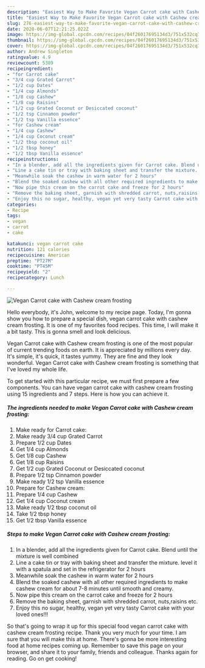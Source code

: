 ```yaml
---
description: "Easiest Way to Make Favorite Vegan Carrot cake with Cashew cream frosting"
title: "Easiest Way to Make Favorite Vegan Carrot cake with Cashew cream frosting"
slug: 276-easiest-way-to-make-favorite-vegan-carrot-cake-with-cashew-cream-frosting
date: 2020-06-07T12:21:25.022Z
image: https://img-global.cpcdn.com/recipes/04f26017695134d3/751x532cq70/vegan-carrot-cake-with-cashew-cream-frosting-recipe-main-photo.jpg
thumbnail: https://img-global.cpcdn.com/recipes/04f26017695134d3/751x532cq70/vegan-carrot-cake-with-cashew-cream-frosting-recipe-main-photo.jpg
cover: https://img-global.cpcdn.com/recipes/04f26017695134d3/751x532cq70/vegan-carrot-cake-with-cashew-cream-frosting-recipe-main-photo.jpg
author: Andrew Singleton
ratingvalue: 4.9
reviewcount: 5389
recipeingredient:
- "for Carrot cake"
- "3/4 cup Grated Carrot"
- "1/2 cup Dates"
- "1/4 cup Almonds"
- "1/8 cup Cashew"
- "1/8 cup Raisins"
- "1/2 cup Grated Coconut or Desiccated coconut"
- "1/2 tsp Cinnamon powder"
- "1/2 tsp Vanilla essence"
- "for Cashew cream"
- "1/4 cup Cashew"
- "1/4 cup Coconut cream"
- "1/2 tbsp coconut oil"
- "1/2 tbsp honey"
- "1/2 tbsp Vanilla essence"
recipeinstructions:
- "In a blender, add all the ingredients given for Carrot cake. Blend until the mixture is well combined"
- "Line a cake tin or tray with baking sheet and transfer the mixture. level it with a spatula and set in the refrigerator for 2 hours"
- "Meanwhile soak the cashew in warm water for 2 hours"
- "Blend the soaked cashew with all other required ingredients to make cashew cream for about 7-8 minutes until smooth and creamy."
- "Now pipe this cream on the carrot cake and freeze for 2 hours"
- "Remove the baking sheet, garnish with shredded carrot, nuts,raisins etc."
- "Enjoy this no sugar, healthy, vegan yet very tasty Carrot cake with your loved ones!!!"
categories:
- Recipe
tags:
- vegan
- carrot
- cake

katakunci: vegan carrot cake 
nutrition: 121 calories
recipecuisine: American
preptime: "PT27M"
cooktime: "PT45M"
recipeyield: "2"
recipecategory: Lunch

---
```



![Vegan Carrot cake with Cashew cream frosting](https://img-global.cpcdn.com/recipes/04f26017695134d3/751x532cq70/vegan-carrot-cake-with-cashew-cream-frosting-recipe-main-photo.jpg)

Hello everybody, it's John, welcome to my recipe page. Today, I'm gonna show you how to prepare a special dish, vegan carrot cake with cashew cream frosting. It is one of my favorites food recipes. This time, I will make it a bit tasty. This is gonna smell and look delicious.

Vegan Carrot cake with Cashew cream frosting is one of the most popular of current trending foods on earth. It is appreciated by millions every day. It's simple, it's quick, it tastes yummy. They are fine and they look wonderful. Vegan Carrot cake with Cashew cream frosting is something that I've loved my whole life.




To get started with this particular recipe, we must first prepare a few components. You can have vegan carrot cake with cashew cream frosting using 15 ingredients and 7 steps. Here is how you can achieve it.

<!--inarticleads1-->

##### The ingredients needed to make Vegan Carrot cake with Cashew cream frosting:

1. Make ready for Carrot cake:
1. Make ready 3/4 cup Grated Carrot
1. Prepare 1/2 cup Dates
1. Get 1/4 cup Almonds
1. Get 1/8 cup Cashew
1. Get 1/8 cup Raisins
1. Get 1/2 cup Grated Coconut or Desiccated coconut
1. Prepare 1/2 tsp Cinnamon powder
1. Make ready 1/2 tsp Vanilla essence
1. Prepare for Cashew cream:
1. Prepare 1/4 cup Cashew
1. Get 1/4 cup Coconut cream
1. Make ready 1/2 tbsp coconut oil
1. Take 1/2 tbsp honey
1. Get 1/2 tbsp Vanilla essence




<!--inarticleads2-->

##### Steps to make Vegan Carrot cake with Cashew cream frosting:

1. In a blender, add all the ingredients given for Carrot cake. Blend until the mixture is well combined
1. Line a cake tin or tray with baking sheet and transfer the mixture. level it with a spatula and set in the refrigerator for 2 hours
1. Meanwhile soak the cashew in warm water for 2 hours
1. Blend the soaked cashew with all other required ingredients to make cashew cream for about 7-8 minutes until smooth and creamy.
1. Now pipe this cream on the carrot cake and freeze for 2 hours
1. Remove the baking sheet, garnish with shredded carrot, nuts,raisins etc.
1. Enjoy this no sugar, healthy, vegan yet very tasty Carrot cake with your loved ones!!!




So that's going to wrap it up for this special food vegan carrot cake with cashew cream frosting recipe. Thank you very much for your time. I am sure that you will make this at home. There's gonna be more interesting food at home recipes coming up. Remember to save this page on your browser, and share it to your family, friends and colleague. Thanks again for reading. Go on get cooking!
